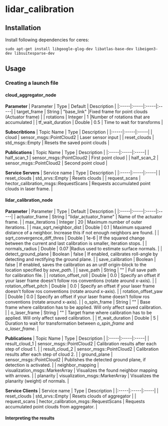 # lidar_calibration

## Installation

Install following dependencies for ceres:

```
sudo apt-get install libgoogle-glog-dev libatlas-base-dev libeigen3-dev libsuitesparse-dev
```

## Usage
### Creating a launch file

#### cloud_aggregator_node

**Parameter**
| Parameter | Type | Default | Description |
|:-----|:-----|:-----|:-----|
| target_frame | String | "base_link" |Fixed frame for point clouds (Actuator frame) |
| rotations | Integer | 1 |Number of rotations that are accumulated |
| tf_wait_duration | Double | 0.5 | Time to wait for transforms |


**Subscribtions**
| Topic Name | Type | Description |
|:-----|:-----|:-----|
| cloud | sensor_msgs::PointCloud2 | Laser sensor input |
| reset_clouds | std_msgs::Empty | Resets the saved point clouds |

**Publications**
| Topic Name | Type | Description |
|:-----|:-----|:-----|
| half_scan_1 | sensor_msgs::PointCloud2 | First point cloud |
| half_scan_2 | sensor_msgs::PointCloud2 | Second point cloud |

**Service Servers**
| Service name | Type | Description |
|:-----|:-----|:-----|
| reset_clouds | std_srvs::Empty | Resets clouds |
| request_scans | hector_calibration_msgs::RequestScans | Requests accumulated point clouds in laser frame. |

#### lidar_calibration_node

**Parameter**
| Parameter | Type | Default | Description |
|:-----|:-----|:-----|:-----|
| actuator_frame | String | "lidar_actuator_frame" | Name of the actuator frame. |
| max_iterations | Integer | 20 | Maximum number of outer iterations. |
| max_sqrt_neighbor_dist | Double | 0.1 | Maximum squared distance of a neighbor. Increase this if not enough neighbors are found. |
| sqrt_convergence_diff_thres | Double | 1e-6 | If the squared change between the current and last calibration is smaller, iteration stops. |
| normals_radius | Double | 0.07 |Radius used to estimate surface normals. |
| detect_ground_plane | Boolean | false | If enabled, calibrates roll-angle by detecting and rectifying the ground plane. |
| save_calibration | Boolean | false | If enabled, saves the calibration as an urdf origin-block to the location specified by *save_path*. |
| save_path | String | "" | Full save path for calibration file. |
| rotation_offset_roll | Double | 0.0 | Specify an offset if your laser frame doesn't follow ros conventions (rotate around x-axis). |
| rotation_offset_pitch | Double | 0.0 | Specify an offset if your laser frame doesn't follow ros conventions (rotate around x-axis). |
| rotation_offset_yaw | Double | 0.0 | Specify an offset if your laser frame doesn't follow ros conventions (rotate around x-axis). |
| o_spin_frame | String | "" | Base frame where calibration has to be applied. Will only affect saved calibration. |
| o_laser_frame | String | "" | Target frame where calibration has to be applied. Will only affect saved calibration. |
| tf_wait_duration | Double | 5 | Duration to wait for transformation between *o_spin_frame* and *o_laser_frame*. |

**Publications**
| Topic Name | Type | Description |
|:-----|:-----|:-----|
| result_cloud_1 | sensor_msgs::PointCloud2 | Calibration results after each step of cloud 1. |
| result_cloud_2 | sensor_msgs::PointCloud2 | Calibration results after each step of cloud 2. |
| ground_plane | sensor_msgs::PointCloud2 | Publishes the detected ground plane, if detection is activated. |
| neighbor_mapping | visualization_msgs::MarkerArray | Visualizes the found neighbor mapping with arrows. |
| planarity | visualization_msgs::MarkerArray | Visualizes the planarity (weight) of normals. |

**Service Clients**
| Service name | Type | Description |
|:-----|:-----|:-----|
| reset_clouds | std_srvs::Empty | Resets clouds of aggregator |
| request_scans | hector_calibration_msgs::RequestScans | Requests accumulated point clouds from aggregator. |

#### Interpreting the results
